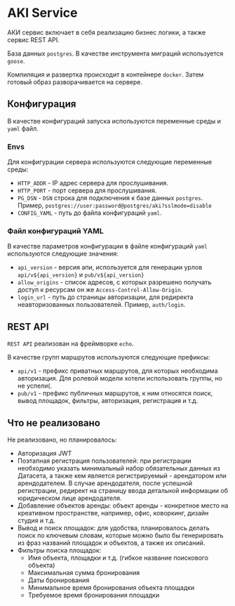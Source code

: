 # AKI Service

АКИ сервис включает в себя реализацию бизнес логики, а также сервис REST API.

База данных `postgres`. В качестве инструмента миграций используется `goose`.

Компиляция и развертка происходит в контейнере `docker`. Затем готовый образ разворачивается на сервере.


## Конфигурация

В качестве конфигураций запуска используются переменные среды и `yaml` файл.


### Envs

Для конфигурации сервера используются следующие переменные среды:

 * `HTTP_ADDR` - IP адрес сервера для прослушивания. 
 * `HTTP_PORT` - порт сервера для прослушивания.
 * `PG_DSN` - `DSN` строка для подключения к базе данных `postgres`. Пример,
`postgres://user:password@postgres/aki?sslmode=disable`
 * `CONFIG_YAML` - путь до файла конфигураций `yaml`.


### Файл конфигураций YAML

В качестве параметров конфигурации в файле конфигураций `yaml` используются следующие значения:

 * `api_version` - версия апи, используется для генерации урлов `api/v${api_version}` и `pub/v${api_version}`
 * `allow_origins` - список адресов, с которых разрешено получать доступ к ресурсам он же `Access-Control-Allow-Origin`.
 * `login_url` - путь до страницы авторизации, для редиректа неавторизованных пользователей. Пример, `auth/login`.


## REST API

`REST API` реализован на фреймворке `echo`.

В качестве групп маршрутов используются следующие префиксы:

 * `api/v1` - префикс приватных маршрутов, для которых необходима авторизация. Для ролевой модели хотели использовать
группы, но не успели(.
 * `pub/v1` - префикс публичных маршрутов, к ним относятся поиск, вывод площадок, фильтры, авторизация, регистрация и т.д.


## Что не реализовано

Не реализовано, но планировалось:

 * Авторизация JWT
 * Поэтапная регистрация пользователей: при регистрации необходимо указать минимальный набор обязательных данных из 
Датасета, а также кем является регистрируемый - арендатором или арендодателем. В случае арендодателя, после успешной
регистрации, редирект на страницу ввода детальной информации об юридическом лице арендодателя.
 * Добавление объектов аренды: объект аренды - конкретное место на креативном пространстве, например, офис, коворкинг, 
дизайн студия и т.д.
 * Вывод и поиск площадок: для удобства, планировалось делать поиск по ключевым словам, которые можно было
бы генерировать из фраз названий площадок и объектов, а также их описаний.
 * Фильтры поиска площадок:
   * Имя объекта, площадки и т.д. (гибкое название поискового объекта)
   * Максимальная сумма бронирования
   * Даты бронирования
   * Минимальное время бронирования объекта площадки
   * Требуемое время бронирования площадки